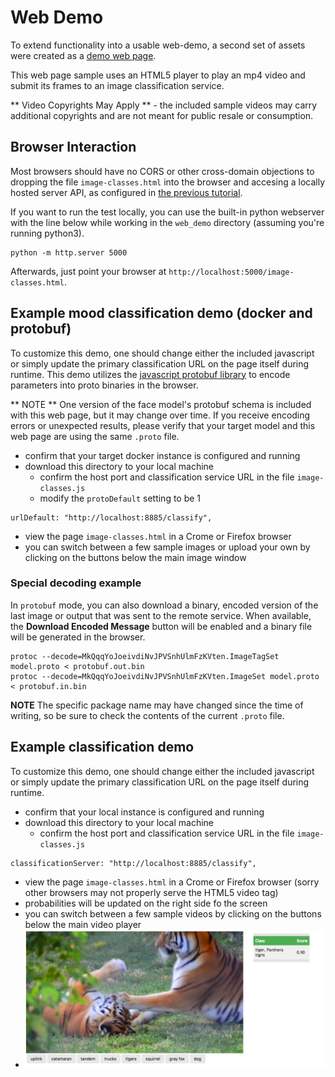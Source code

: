 # Web Demo
To extend functionality into a usable web-demo, a second set of assets were
created as a [demo web page](../../web_demo).

This web page sample uses an HTML5 player to play an mp4 video and submit its
frames to an image classification service.

** Video Copyrights May Apply ** - the included sample videos may carry
additional copyrights and are not meant for public resale or consumption.



## Browser Interaction
Most browsers should have no
CORS or other cross-domain objections to dropping the file `image-classes.html`
into the browser and accesing a locally hosted server API, as configured
in [the previous tutorial](lesson2.md).

If you want to run the test locally, you can use the built-in python
webserver with the line below while working in the `web_demo` directory
(assuming you're running python3).
```
python -m http.server 5000
```

Afterwards, just point your browser at `http://localhost:5000/image-classes.html`.

## Example mood classification demo (docker and protobuf)
To customize this demo, one should change either the included javascript
or simply update the primary classification URL on the page itself during runtime.
This demo utilizes the [javascript protobuf library](https://github.com/dcodeIO/ProtoBuf.js/)
to encode parameters into proto binaries in the browser.

** NOTE ** One version of the face model's protobuf schema is included with
this web page, but it may change over time.  If you receive encoding errors
or unexpected results, please verify that your target model and this web page
are using the same `.proto` file.

* confirm that your target docker instance is configured and running
* download this directory to your local machine
    * confirm the host port and classification service URL in the file `image-classes.js`
    * modify the `protoDefault` setting to be 1
```
urlDefault: "http://localhost:8885/classify",
```
* view the page `image-classes.html` in a Crome or Firefox browser
* you can switch between a few sample images or upload your own by clicking on the buttons below the main image window


### Special decoding example
In `protobuf` mode, you can also download a binary, encoded version of the last
image or output that was sent to the remote service.  When available, the <strong>Download Encoded Message</strong>
button will be enabled and a binary file will be generated in the browser.

```
protoc --decode=MkQqqYoJoeivdiNvJPVSnhUlmFzKVten.ImageTagSet model.proto < protobuf.out.bin
protoc --decode=MkQqqYoJoeivdiNvJPVSnhUlmFzKVten.ImageSet model.proto < protobuf.in.bin
```

**NOTE** The specific package name may have changed since the time of writing,
so be sure to check the contents of the current `.proto` file.


## Example classification demo
To customize this demo, one should change either the included javascript
or simply update the primary classification URL on the page itself during runtime.

* confirm that your local instance is configured and running
* download this directory to your local machine
  * confirm the host port and classification service URL in the file `image-classes.js`
```
classificationServer: "http://localhost:8885/classify",
```
* view the page `image-classes.html` in a Crome or Firefox browser (sorry other browsers may not properly serve the HTML5 video tag)
* probabilities will be updated on the right side fo the screen
* you can switch between a few sample videos by clicking on the buttons below the main video player
* ![example web application classifying tigers video](example_running.jpg "Example web application classifying tigers video")

